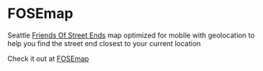 # FOSEmap
Seattle [Friends Of Street Ends](https://www.streetends.org/) map optimized for mobile with geolocation to help you find the street end closest to your current
location

Check it out at [FOSEmap](https://fosetest.org)
